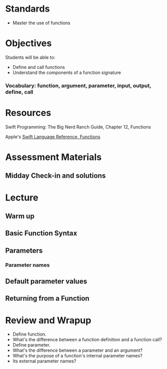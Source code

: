 # Standards
* Master the use of functions

# Objectives
Students will be able to:
* Define and call functions
* Understand the components of a function signature

### Vocabulary: function, argument, parameter, input, output, define, call

# Resources
Swift Programming: The Big Nerd Ranch Guide, Chapter 12, Functions

Apple's [Swift Language Reference, Functions](https://developer.apple.com/library/ios/documentation/Swift/Conceptual/Swift_Programming_Language/Functions.html#//apple_ref/doc/uid/TP40014097-CH10-ID158)

# Assessment Materials
## Midday Check-in and solutions

# Lecture
## Warm up

## Basic Function Syntax

## Parameters

### Parameter names

## Default parameter values

## Returning from a Function

# Review and Wrapup

* Define function.
* What's the difference between a function definition and a function call?
* Define parameter.
* What's the difference between a parameter and an argument?
* What's the purpose of a function's internal parameter names?
* Its external parameter names?